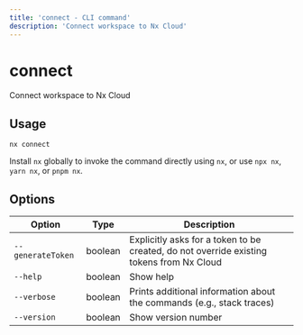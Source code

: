 ```yaml
---
title: 'connect - CLI command'
description: 'Connect workspace to Nx Cloud'
---
```


# connect

Connect workspace to Nx Cloud

## Usage

```shell
nx connect
```

Install `nx` globally to invoke the command directly using `nx`, or use `npx nx`, `yarn nx`, or `pnpm nx`.

## Options

| Option            | Type    | Description                                                                              |
| ----------------- | ------- | ---------------------------------------------------------------------------------------- |
| `--generateToken` | boolean | Explicitly asks for a token to be created, do not override existing tokens from Nx Cloud |
| `--help`          | boolean | Show help                                                                                |
| `--verbose`       | boolean | Prints additional information about the commands (e.g., stack traces)                    |
| `--version`       | boolean | Show version number                                                                      |
